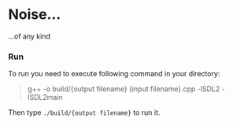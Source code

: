 # Noise...

...of any kind

### Run

To run you need to execute following command in your directory:

> g++ -o build/{output filename} {input filename}.cpp -lSDL2 -lSDL2main

Then type `./build/{output filename}` to run it.
